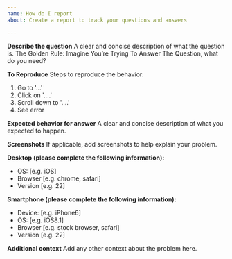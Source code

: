 ```yaml
---
name: How do I report
about: Create a report to track your questions and answers

---
```


**Describe the question**
A clear and concise description of what the question is.  The Golden Rule: Imagine You’re Trying To Answer The Question, what do you need?

**To Reproduce**
Steps to reproduce the behavior:
1. Go to '...'
2. Click on '....'
3. Scroll down to '....'
4. See error

**Expected behavior for answer**
A clear and concise description of what you expected to happen.

**Screenshots**
If applicable, add screenshots to help explain your problem.

**Desktop (please complete the following information):**
 - OS: [e.g. iOS]
 - Browser [e.g. chrome, safari]
 - Version [e.g. 22]

**Smartphone (please complete the following information):**
 - Device: [e.g. iPhone6]
 - OS: [e.g. iOS8.1]
 - Browser [e.g. stock browser, safari]
 - Version [e.g. 22]

**Additional context**
Add any other context about the problem here.
